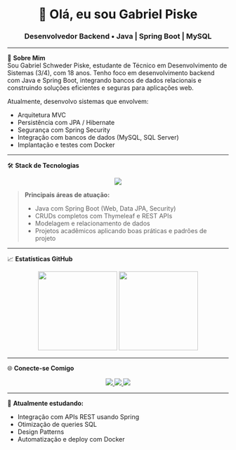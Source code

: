 <h1 align="center">👋 Olá, eu sou Gabriel Piske</h1>
<h3 align="center">Desenvolvedor Backend • Java | Spring Boot | MySQL</h3>

---

🎯 **Sobre Mim**  
Sou Gabriel Schweder Piske, estudante de Técnico em Desenvolvimento de Sistemas (3/4), com 18 anos. Tenho foco em desenvolvimento backend com Java e Spring Boot, integrando bancos de dados relacionais e construindo soluções eficientes e seguras para aplicações web.

Atualmente, desenvolvo sistemas que envolvem:

- Arquitetura MVC
- Persistência com JPA / Hibernate
- Segurança com Spring Security
- Integração com bancos de dados (MySQL, SQL Server)
- Implantação e testes com Docker

---

🛠️ **Stack de Tecnologias**

<div align="center">
  <img src="https://skillicons.dev/icons?i=java,spring,mysql,html,css,js,bootstrap,docker,git" />
</div>

> **Principais áreas de atuação:**
> - Java com Spring Boot (Web, Data JPA, Security)
> - CRUDs completos com Thymeleaf e REST APIs
> - Modelagem e relacionamento de dados
> - Projetos acadêmicos aplicando boas práticas e padrões de projeto

---

📈 **Estatísticas GitHub**

<div align="center">
  <img height="180em" src="https://github-readme-stats.vercel.app/api?username=gabrielpiske&show_icons=true&theme=transparent&include_all_commits=true&hide_border=false"/>
  <img height="180em" src="https://github-readme-stats.vercel.app/api/top-langs/?username=gabrielpiske&layout=compact&langs_count=6&theme=transparent&hide_border=false&hide=portugol"/>
</div>


---

🌐 **Conecte-se Comigo**

<p align="center">
  <a href="mailto:gabriel.piske07@gmail.com">
    <img src="https://img.shields.io/badge/-Gmail-%23333?style=for-the-badge&logo=gmail&logoColor=white" />
  </a>
  <a href="https://www.linkedin.com/in/gabriel-piske" target="_blank">
    <img src="https://img.shields.io/badge/-LinkedIn-%230077B5?style=for-the-badge&logo=linkedin&logoColor=white" />
  </a>
  <a href="https://www.instagram.com/gabriel.piske07" target="_blank">
    <img src="https://img.shields.io/badge/-Instagram-%23E4405F?style=for-the-badge&logo=instagram&logoColor=white" />
  </a>
</p>

---

🧠 **Atualmente estudando:**
- Integração com APIs REST usando Spring
- Otimização de queries SQL
- Design Patterns
- Automatização e deploy com Docker

